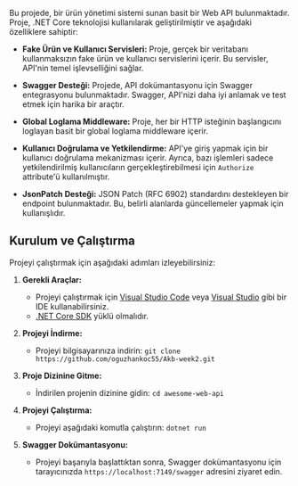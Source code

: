 
Bu projede, bir ürün yönetimi sistemi sunan basit bir Web API bulunmaktadır. Proje, .NET Core teknolojisi kullanılarak geliştirilmiştir ve aşağıdaki özelliklere sahiptir:

- **Fake Ürün ve Kullanıcı Servisleri:** Proje, gerçek bir veritabanı kullanmaksızın fake ürün ve kullanıcı servislerini içerir. Bu servisler, API'nin temel işlevselliğini sağlar.

- **Swagger Desteği:** Projede, API dokümantasyonu için Swagger entegrasyonu bulunmaktadır. Swagger, API'nizi daha iyi anlamak ve test etmek için harika bir araçtır.

- **Global Loglama Middleware:** Proje, her bir HTTP isteğinin başlangıcını loglayan basit bir global loglama middleware içerir.

- **Kullanıcı Doğrulama ve Yetkilendirme:** API'ye giriş yapmak için bir kullanıcı doğrulama mekanizması içerir. Ayrıca, bazı işlemleri sadece yetkilendirilmiş kullanıcıların gerçekleştirebilmesi için `Authorize` attribute'ü kullanılmıştır.

- **JsonPatch Desteği:** JSON Patch (RFC 6902) standardını destekleyen bir endpoint bulunmaktadır. Bu, belirli alanlarda güncellemeler yapmak için kullanışlıdır.

## Kurulum ve Çalıştırma

Projeyi çalıştırmak için aşağıdaki adımları izleyebilirsiniz:

1. **Gerekli Araçlar:**
   - Projeyi çalıştırmak için [Visual Studio Code](https://code.visualstudio.com/) veya [Visual Studio](https://visualstudio.microsoft.com/) gibi bir IDE kullanabilirsiniz.
   - [.NET Core SDK](https://dotnet.microsoft.com/download) yüklü olmalıdır.

2. **Projeyi İndirme:**
   - Projeyi bilgisayarınıza indirin: `git clone https://github.com/oguzhankoc55/Akb-week2.git`

3. **Proje Dizinine Gitme:**
   - İndirilen projenin dizinine gidin: `cd awesome-web-api`

4. **Projeyi Çalıştırma:**
   - Projeyi aşağıdaki komutla çalıştırın: `dotnet run`

5. **Swagger Dokümantasyonu:**
   - Projeyi başarıyla başlattıktan sonra, Swagger dokümantasyonu için tarayıcınızda `https://localhost:7149/swagger` adresini ziyaret edin.


